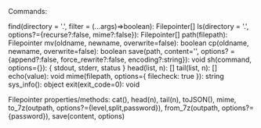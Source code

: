 Commands:

find(directory = '.', filter = (...args)=>boolean): Filepointer[]
ls(directory = '.', options?={recurse?:false, mime?:false}): Filepointer[]
path(filepath): Filepointer
mv(oldname, newname, overwrite=false): boolean
cp(oldname, newname, overwrite=false): boolean
save(path, content='', options? = {append?:false, force_rewrite?:false, encoding?:string}): void
sh(command, options={}): { stdout, stderr, status }
head(list, n): <any>[]
tail(list, n): <any>[]
echo(value): void
mime(filepath, options={ filecheck: true }): string
sys_info(): object
exit(exit_code=0): void

Filepointer properties/methods:
cat(), head(n), tail(n), toJSON(), mime, to_7z(outpath, options?={level,split,password}), from_7z(outpath, options?={password}), save(content, options)
